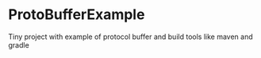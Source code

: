 # ProtoBufferExample
Tiny project with example of protocol buffer and build tools like maven and gradle

